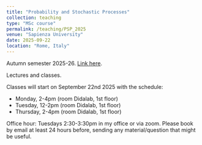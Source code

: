 ```yaml
---
title: "Probability and Stochastic Processes"
collection: teaching
type: "MSc course"
permalink: /teaching/PSP_2025
venue: "Sapienza University"
date: 2025-09-22
location: "Rome, Italy"
---
```


Autumn semester 2025-26. [Link here](https://corsidilaurea.uniroma1.it/it/course/33439/attendance/lesson/43669d37-bcf4-462b-8e3c-c9b1145edddb/1/1/9d565db4-282e-49cb-8d55-52ee8a28385a).

Lectures and classes.

Classes will start on September 22nd 2025 with the schedule:

- Monday, 2-4pm (room Didalab, 1st floor)
- Tuesday, 12-2pm (room Didalab, 1st floor)
- Thursday, 2-4pm (room Didalab, 1st floor)

Office hour: Tuesdays 2:30-3:30pm in my office or via zoom. Please book by email at least 24 hours before, sending any material/question that might be useful.
